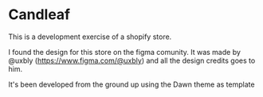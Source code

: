 # Candleaf
This is a development exercise of a shopify store.

I found the design for this store on the figma comunity. It was made by @uxbly (https://www.figma.com/@uxbly) and all the design credits goes to him.

It's been developed from the ground up using the Dawn theme as template
